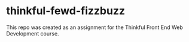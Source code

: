 # thinkful-fewd-fizzbuzz

This repo was created as an assignment for the Thinkful Front End Web Development course. 
